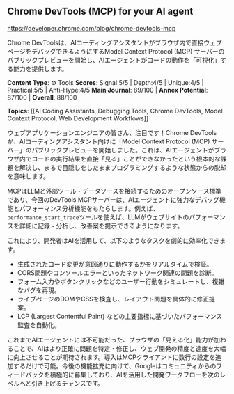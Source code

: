 ## Chrome DevTools (MCP) for your AI agent

https://developer.chrome.com/blog/chrome-devtools-mcp

Chrome DevToolsは、AIコーディングアシスタントがブラウザ内で直接ウェブページをデバッグできるようにするModel Context Protocol (MCP) サーバーのパブリックプレビューを開始し、AIエージェントがコードの動作を「可視化」する能力を提供します。

**Content Type**: ⚙️ Tools
**Scores**: Signal:5/5 | Depth:4/5 | Unique:4/5 | Practical:5/5 | Anti-Hype:4/5
**Main Journal**: 89/100 | **Annex Potential**: 87/100 | **Overall**: 88/100

**Topics**: [[AI Coding Assistants, Debugging Tools, Chrome DevTools, Model Context Protocol, Web Development Workflows]]

ウェブアプリケーションエンジニアの皆さん、注目です！Chrome DevToolsが、AIコーディングアシスタント向けに「Model Context Protocol (MCP) サーバー」のパブリックプレビューを開始しました。これは、AIエージェントがブラウザ内でコードの実行結果を直接「見る」ことができなかったという根本的な課題を解決し、まるで目隠しをしたままプログラミングするような状態からの脱却を意味します。

MCPはLLMと外部ツール・データソースを接続するためのオープンソース標準であり、今回のDevTools MCPサーバーは、AIエージェントに強力なデバッグ機能とパフォーマンス分析機能をもたらします。例えば、`performance_start_trace`ツールを使えば、LLMがウェブサイトのパフォーマンスを詳細に記録・分析し、改善案を提示できるようになります。

これにより、開発者はAIを活用して、以下のようなタスクを劇的に効率化できます。
*   生成されたコード変更が意図通りに動作するかをリアルタイムで検証。
*   CORS問題やコンソールエラーといったネットワーク関連の問題を診断。
*   フォーム入力やボタンクリックなどのユーザー行動をシミュレートし、複雑なバグを再現。
*   ライブページのDOMやCSSを検査し、レイアウト問題を具体的に修正提案。
*   LCP (Largest Contentful Paint) などの主要指標に基づいたパフォーマンス監査を自動化。

これまでAIエージェントには不可能だった、ブラウザの「見える化」能力が加わることで、AIはより正確に問題を特定・修正し、ウェブ開発の精度と速度を大幅に向上させることが期待されます。導入はMCPクライアントに数行の設定を追加するだけで可能。今後の機能拡充に向けて、Googleはコミュニティからのフィードバックを積極的に募集しており、AIを活用した開発ワークフローを次のレベルへと引き上げるチャンスです。